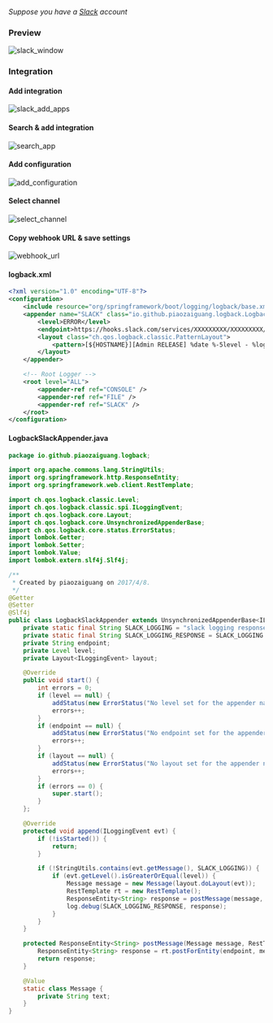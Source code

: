 _Suppose you have a [Slack](https://slack.com) account_

### Preview
![slack_window](https://cloud.githubusercontent.com/assets/6111081/25732618/3eae5c2c-3184-11e7-95a4-e802ac3a0284.png)

### Integration
#### Add integration
![slack_add_apps](https://cloud.githubusercontent.com/assets/6111081/25732637/72ffa7d8-3184-11e7-9678-732e8fbeb9f5.png)

#### Search & add integration
![search_app](https://cloud.githubusercontent.com/assets/6111081/25732789/bb1680cc-3185-11e7-8c6f-e03e5cef4192.png)

#### Add configuration
![add_configuration](https://cloud.githubusercontent.com/assets/6111081/25732655/b8559e5a-3184-11e7-8dfa-7c6e8855dd26.png)

#### Select channel
![select_channel](https://cloud.githubusercontent.com/assets/6111081/25732798/d9659b62-3185-11e7-9ebc-2023947028d4.png)

#### Copy webhook URL & save settings
![webhook_url](https://cloud.githubusercontent.com/assets/6111081/25732816/ffde8d4e-3185-11e7-8f78-553ac1518ec3.png)

#### logback.xml
```xml
<?xml version="1.0" encoding="UTF-8"?>
<configuration>
	<include resource="org/springframework/boot/logging/logback/base.xml"/>
	<appender name="SLACK" class="io.github.piaozaiguang.logback.LogbackSlackAppender">
        <level>ERROR</level>
        <endpoint>https://hooks.slack.com/services/XXXXXXXXX/XXXXXXXXX/XxxxxXXxXXXxxxxXXXXXxxxX</endpoint>
        <layout class="ch.qos.logback.classic.PatternLayout">
            <pattern>[${HOSTNAME}][Admin RELEASE] %date %-5level - %logger{0} - %message%n</pattern>
        </layout>
	</appender>

	<!-- Root Logger -->
	<root level="ALL">
		<appender-ref ref="CONSOLE" />
		<appender-ref ref="FILE" />
		<appender-ref ref="SLACK" />
	</root>
</configuration>
```
#### LogbackSlackAppender.java
```java
package io.github.piaozaiguang.logback;

import org.apache.commons.lang.StringUtils;
import org.springframework.http.ResponseEntity;
import org.springframework.web.client.RestTemplate;

import ch.qos.logback.classic.Level;
import ch.qos.logback.classic.spi.ILoggingEvent;
import ch.qos.logback.core.Layout;
import ch.qos.logback.core.UnsynchronizedAppenderBase;
import ch.qos.logback.core.status.ErrorStatus;
import lombok.Getter;
import lombok.Setter;
import lombok.Value;
import lombok.extern.slf4j.Slf4j;

/**
 * Created by piaozaiguang on 2017/4/8.
 */
@Getter
@Setter
@Slf4j
public class LogbackSlackAppender extends UnsynchronizedAppenderBase<ILoggingEvent> {
    private static final String SLACK_LOGGING = "slack logging response: ";
    private static final String SLACK_LOGGING_RESPONSE = SLACK_LOGGING + "{}";
    private String endpoint;
    private Level level;
    private Layout<ILoggingEvent> layout;

    @Override
    public void start() {
        int errors = 0;
        if (level == null) {
            addStatus(new ErrorStatus("No level set for the appender named \"" + name + "\".", this));
            errors++;
        }
        if (endpoint == null) {
            addStatus(new ErrorStatus("No endpoint set for the appender named \"" + name + "\".", this));
            errors++;
        }
        if (layout == null) {
            addStatus(new ErrorStatus("No layout set for the appender named \"" + name + "\".", this));
            errors++;
        }
        if (errors == 0) {
            super.start();
        }
    };

    @Override
    protected void append(ILoggingEvent evt) {
        if (!isStarted()) {
            return;
        }

        if (!StringUtils.contains(evt.getMessage(), SLACK_LOGGING)) {
            if (evt.getLevel().isGreaterOrEqual(level)) {
                Message message = new Message(layout.doLayout(evt));
                RestTemplate rt = new RestTemplate();
                ResponseEntity<String> response = postMessage(message, rt);
                log.debug(SLACK_LOGGING_RESPONSE, response);
            }
        }
    }

    protected ResponseEntity<String> postMessage(Message message, RestTemplate rt) {
        ResponseEntity<String> response = rt.postForEntity(endpoint, message, String.class);
        return response;
    }

    @Value
    static class Message {
        private String text;
    }
}
```
